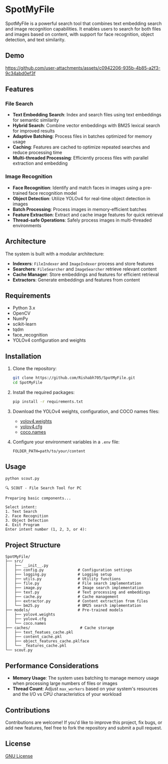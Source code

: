 # SpotMyFile

SpotMyFile is a powerful search tool that combines text embedding search and image recognition capabilities. It enables users to search for both files and images based on content, with support for face recognition, object detection, and text similarity.

## Demo
https://github.com/user-attachments/assets/c0942206-935b-4b85-a2f3-9c34abd0ef3f

## Features

### File Search
- **Text Embedding Search**: Index and search files using text embeddings for semantic similarity
- **Hybrid Search**: Combine vector embeddings with BM25 lexical search for improved results
- **Adaptive Batching**: Process files in batches optimized for memory usage
- **Caching**: Features are cached to optimize repeated searches and reduce processing time
- **Multi-threaded Processing**: Efficiently process files with parallel extraction and embedding

### Image Recognition
- **Face Recognition**: Identify and match faces in images using a pre-trained face recognition model
- **Object Detection**: Utilize YOLOv4 for real-time object detection in images
- **Batch Processing**: Process images in memory-efficient batches
- **Feature Extraction**: Extract and cache image features for quick retrieval
- **Thread-safe Operations**: Safely process images in multi-threaded environments

## Architecture

The system is built with a modular architecture:

- **Indexers**: `FileIndexer` and `ImageIndexer` process and store features
- **Searchers**: `FileSearcher` and `ImageSearcher` retrieve relevant content
- **Cache Manager**: Store embeddings and features for efficient retrieval
- **Extractors**: Generate embeddings and features from content

## Requirements

- Python 3.x
- OpenCV
- NumPy
- scikit-learn
- tqdm
- face_recognition
- YOLOv4 configuration and weights

## Installation

1. Clone the repository:

   ```bash
   git clone https://github.com/Rishabh705/SpotMyFile.git
   cd SpotMyFile
   ```

2. Install the required packages:

   ```bash
   pip install -r requirements.txt
   ```

3. Download the YOLOv4 weights, configuration, and COCO names files:

   - [yolov4.weights](https://github.com/AlexeyAB/darknet/releases/download/yolov4/yolov4.weights)
   - [yolov4.cfg](https://github.com/AlexeyAB/darknet/blob/master/cfg/yolov4.cfg?raw=true)
   - [coco.names](https://github.com/pjreddie/darknet/blob/master/data/coco.names?raw=true)

4. Configure your environment variables in a `.env` file:

   ```env
   FOLDER_PATH=path/to/your/content
   ```

## Usage


```bash
python scout.py
```
```
🔍 SCOUT - File Search Tool for PC

Preparing basic components...

Select intent:
1. Text Search
2. Face Recognition
3. Object Detection
4. Exit Program
Enter intent number (1, 2, 3, or 4): 
```
## Project Structure

```
SpotMyFile/
├── src/
│   ├── __init__.py
│   ├── config.py               # Configuration settings
│   ├── logging.py              # Logging setup
│   ├── utils.py                # Utility functions
│   ├── file.py                 # File search implementation
│   ├── image.py                # Image search implementation
│   ├── text.py                 # Text processing and embeddings
│   ├── cache.py                # Cache management
│   ├── extractor.py            # Content extraction from files
│   └── bm25.py                 # BM25 search implementation
├── models/                     # Pre-trained models
│   ├── yolov4.weights
│   ├── yolov4.cfg
│   └── coco.names
├── caches/                      # Cache storage
│   ├── text_featues_cache.pkl
│   ├── content_cache.pkl
│   ├── object_features_cache.pklface
│   └── _features_cache.pkl
└── scout.py
```

## Performance Considerations

- **Memory Usage**: The system uses batching to manage memory usage when processing large numbers of files or images
- **Thread Count**: Adjust `max_workers` based on your system's resources and the I/O vs CPU characteristics of your workload

## Contributions
Contributions are welcome! If you'd like to improve this project, fix bugs, or add new features, feel free to fork the repository and submit a pull request.

## License

[GNU License](LICENSE)
